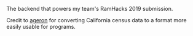 The backend that powers my team's RamHacks 2019 submission.

Credit to [ageron](https://github.com/ageron/handson-ml) for converting California census data to a format more easily usable for programs.